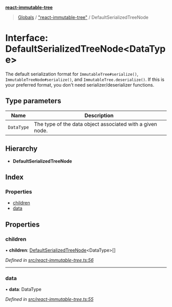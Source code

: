 **[react-immutable-tree](../README.md)**

> [Globals](../globals.md) / ["react-immutable-tree"](../modules/_react_immutable_tree_.md) / DefaultSerializedTreeNode

# Interface: DefaultSerializedTreeNode\<DataType>

The default serialization format for `ImmutableTree#serialize()`,
`ImmutableTreeNode#serialize()`, and `ImmutableTree.deserialize()`. If this
is your preferred format, you don't need serializer/deserializer functions.

## Type parameters

Name | Description |
------ | ------ |
`DataType` | The type of the data object associated with a given node.  |

## Hierarchy

* **DefaultSerializedTreeNode**

## Index

### Properties

* [children](_react_immutable_tree_.defaultserializedtreenode.md#children)
* [data](_react_immutable_tree_.defaultserializedtreenode.md#data)

## Properties

### children

•  **children**: [DefaultSerializedTreeNode](_react_immutable_tree_.defaultserializedtreenode.md)\<DataType>[]

*Defined in [src/react-immutable-tree.ts:56](https://github.com/mrjacobbloom/react-immutable-tree/blob/90d8872/src/react-immutable-tree.ts#L56)*

___

### data

•  **data**: DataType

*Defined in [src/react-immutable-tree.ts:55](https://github.com/mrjacobbloom/react-immutable-tree/blob/90d8872/src/react-immutable-tree.ts#L55)*
